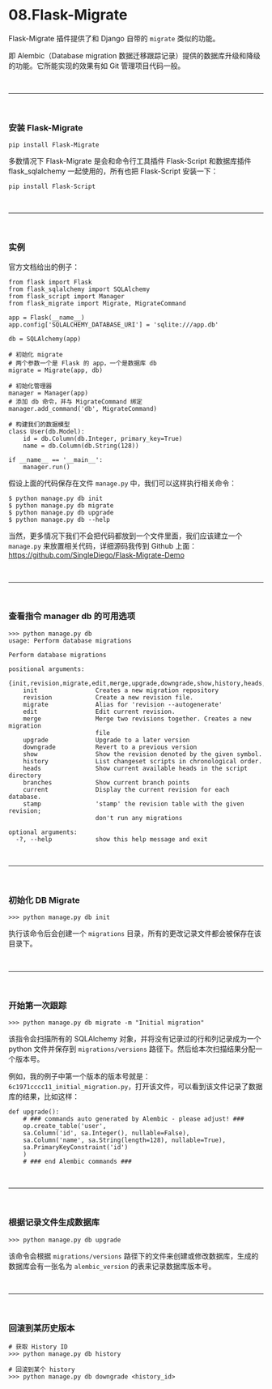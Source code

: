 # 08.Flask-Migrate

Flask-Migrate 插件提供了和 Django 自带的 ``migrate`` 类似的功能。

即 Alembic（Database migration 数据迁移跟踪记录）提供的数据库升级和降级的功能。它所能实现的效果有如 Git 管理项目代码一般。


<br>
<hr>
<br>


### 安装 Flask-Migrate
```
pip install Flask-Migrate
```

多数情况下 Flask-Migrate 是会和命令行工具插件 Flask-Script 和数据库插件 flask_sqlalchemy 一起使用的，所有也把 Flask-Script 安装一下：
```
pip install Flask-Script 
```


<br>
<hr>
<br>


### 实例

官方文档给出的例子：
```
from flask import Flask
from flask_sqlalchemy import SQLAlchemy
from flask_script import Manager
from flask_migrate import Migrate, MigrateCommand

app = Flask(__name__)
app.config['SQLALCHEMY_DATABASE_URI'] = 'sqlite:///app.db'

db = SQLAlchemy(app)

# 初始化 migrate
# 两个参数一个是 Flask 的 app，一个是数据库 db
migrate = Migrate(app, db)

# 初始化管理器
manager = Manager(app)
# 添加 db 命令，并与 MigrateCommand 绑定
manager.add_command('db', MigrateCommand)

# 构建我们的数据模型
class User(db.Model):
    id = db.Column(db.Integer, primary_key=True)
    name = db.Column(db.String(128))

if __name__ == '__main__':
    manager.run()
```

假设上面的代码保存在文件 ``manage.py`` 中，我们可以这样执行相关命令：
```
$ python manage.py db init
$ python manage.py db migrate
$ python manage.py db upgrade
$ python manage.py db --help
```

当然，更多情况下我们不会把代码都放到一个文件里面，我们应该建立一个 ``manage.py`` 来放置相关代码，详细源码我传到 Github 上面：https://github.com/SingleDiego/Flask-Migrate-Demo


<br>
<hr>
<br>


### 查看指令 manager db 的可用选项 

```
>>> python manage.py db
usage: Perform database migrations

Perform database migrations

positional arguments:
  {init,revision,migrate,edit,merge,upgrade,downgrade,show,history,heads,branches,current,stamp}
    init                Creates a new migration repository
    revision            Create a new revision file.
    migrate             Alias for 'revision --autogenerate'
    edit                Edit current revision.
    merge               Merge two revisions together. Creates a new migration
                        file
    upgrade             Upgrade to a later version
    downgrade           Revert to a previous version
    show                Show the revision denoted by the given symbol.
    history             List changeset scripts in chronological order.
    heads               Show current available heads in the script directory
    branches            Show current branch points
    current             Display the current revision for each database.
    stamp               'stamp' the revision table with the given revision;
                        don't run any migrations

optional arguments:
  -?, --help            show this help message and exit
```


<br>
<hr>
<br>


### 初始化 DB Migrate

```
>>> python manage.py db init
```

执行该命令后会创建一个 ``migrations`` 目录，所有的更改记录文件都会被保存在该目录下。


<br>
<hr>
<br>


### 开始第一次跟踪
```
>>> python manage.py db migrate -m "Initial migration"
```

该指令会扫描所有的 SQLAlchemy 对象，并将没有记录过的行和列记录成为一个 python 文件并保存到 ``migrations/versions`` 路径下。然后给本次扫描结果分配一个版本号。

例如，我的例子中第一个版本的版本号就是： ``6c1971cccc11_initial_migration.py``，打开该文件，可以看到该文件记录了数据库的结果，比如这样：
```
def upgrade():
    # ### commands auto generated by Alembic - please adjust! ###
    op.create_table('user',
    sa.Column('id', sa.Integer(), nullable=False),
    sa.Column('name', sa.String(length=128), nullable=True),
    sa.PrimaryKeyConstraint('id')
    )
    # ### end Alembic commands ###
```


<br>
<hr>
<br>


### 根据记录文件生成数据库
```
>>> python manage.py db upgrade
```

该命令会根据 ``migrations/versions`` 路径下的文件来创建或修改数据库，生成的数据库会有一张名为 ``alembic_version`` 的表来记录数据库版本号。


<br>
<hr>
<br>


### 回滚到某历史版本
```
# 获取 History ID
>>> python manage.py db history

# 回滚到某个 history
>>> python manage.py db downgrade <history_id>
```
